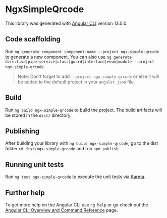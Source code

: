 # NgxSimpleQrcode

This library was generated with [Angular CLI](https://github.com/angular/angular-cli) version 13.0.0.

## Code scaffolding

Run `ng generate component component-name --project ngx-simple-qrcode` to generate a new component. You can also use `ng generate directive|pipe|service|class|guard|interface|enum|module --project ngx-simple-qrcode`.
> Note: Don't forget to add `--project ngx-simple-qrcode` or else it will be added to the default project in your `angular.json` file. 

## Build

Run `ng build ngx-simple-qrcode` to build the project. The build artifacts will be stored in the `dist/` directory.

## Publishing

After building your library with `ng build ngx-simple-qrcode`, go to the dist folder `cd dist/ngx-simple-qrcode` and run `npm publish`.

## Running unit tests

Run `ng test ngx-simple-qrcode` to execute the unit tests via [Karma](https://karma-runner.github.io).

## Further help

To get more help on the Angular CLI use `ng help` or go check out the [Angular CLI Overview and Command Reference](https://angular.io/cli) page.
